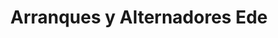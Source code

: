 ---
title: "Arranques y Alternadores Ede"
url: /caracas/arranques-y-alternadores-ede/
shop: Autoteile
---